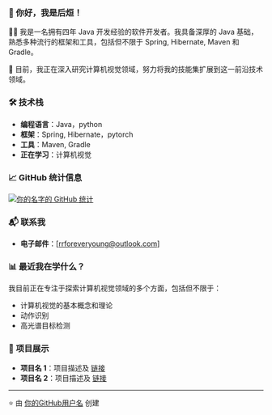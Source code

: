 ### 👋 你好，我是后烜！

👨‍💻 我是一名拥有四年 Java 开发经验的软件开发者。我具备深厚的 Java 基础，熟悉多种流行的框架和工具，包括但不限于 Spring, Hibernate, Maven 和 Gradle。

🌱 目前，我正在深入研究计算机视觉领域，努力将我的技能集扩展到这一前沿技术领域。

### 🛠 技术栈

- **编程语言**：Java，python
- **框架**：Spring, Hibernate，pytorch
- **工具**：Maven, Gradle
- **正在学习**：计算机视觉

### 📈 GitHub 统计信息

[![你的名字的 GitHub 统计](https://github-readme-stats.vercel.app/api?username=RRGod)](https://github.com/RRGod)

### 📬 联系我

- **电子邮件**：[rrforeveryoung@outlook.com]

### 📊 最近我在学什么？

我目前正在专注于探索计算机视觉领域的多个方面，包括但不限于：

- 计算机视觉的基本概念和理论
- 动作识别
- 高光谱目标检测

### 🔭 项目展示

- **项目名 1**：项目描述及 [链接](项目链接)
- **项目名 2**：项目描述及 [链接](项目链接)

---

⭐️ 由 [你的GitHub用户名](https://github.com/你的GitHub用户名) 创建
